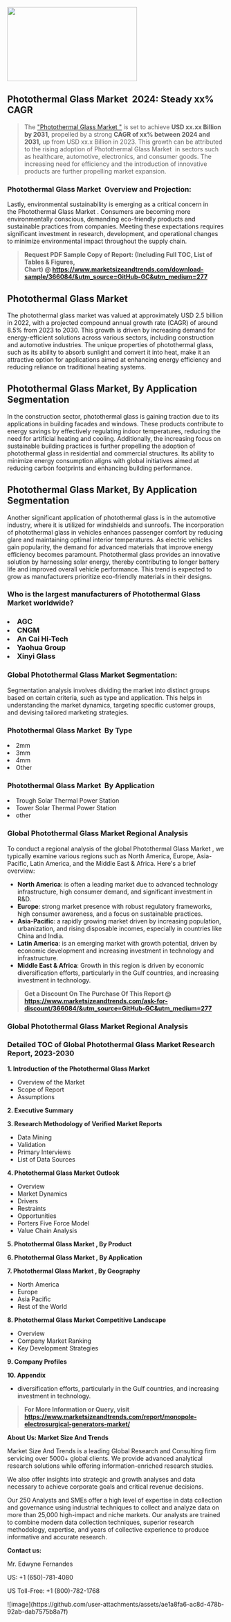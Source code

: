 <p><img class="alignnone size-medium wp-image-20088" src="https://ffe5etoiles.com/wp-content/uploads/2024/12/MST1-300x171.png" alt="" width="300" height="171" /></p><h2 id="ember46" class="ember-view reader-text-block__heading-2">Photothermal Glass Market &nbsp;2024: Steady&nbsp;xx% CAGR</h2><blockquote id="ember47" class="ember-view reader-text-block__blockquote">The&nbsp;<a class="app-aware-link " href="https://www.marketsizeandtrends.com/download-sample/366084/&utm_source=GitHub-GC&utm_medium=277" target="_blank" data-test-app-aware-link="">"Photothermal Glass Market "</a>&nbsp;is set to achieve&nbsp;<strong>USD&nbsp;xx.xx&nbsp;Billion by 2031,</strong>&nbsp;propelled by a strong&nbsp;<strong>CAGR of&nbsp;xx% between 2024 and 2031,</strong>&nbsp;up from USD xx.x Billion in 2023. This growth can be attributed to the rising adoption of&nbsp;Photothermal Glass Market &nbsp;in sectors such as healthcare, automotive, electronics, and consumer goods. The increasing need for efficiency and the introduction of innovative products are further propelling market expansion.</blockquote><h3 id="ember48" class="ember-view reader-text-block__heading-3">Photothermal Glass Market &nbsp;Overview and Projection:</h3><p id="ember49" class="ember-view reader-text-block__paragraph">Lastly, environmental sustainability is emerging as a critical concern in the&nbsp;Photothermal Glass Market . Consumers are becoming more environmentally conscious, demanding eco-friendly products and sustainable practices from companies. Meeting these expectations requires significant investment in research, development, and operational changes to minimize environmental impact throughout the supply chain.</p><blockquote id="ember50" class="ember-view reader-text-block__blockquote"><strong>Request PDF Sample Copy of Report: (Including Full TOC, List of Tables &amp; Figures, Chart)&nbsp;@&nbsp;<strong><a href="https://www.marketsizeandtrends.com/download-sample/366084/&utm_source=GitHub-GC&utm_medium=277" target="_blank">https://www.marketsizeandtrends.com/download-sample/366084/&utm_source=GitHub-GC&utm_medium=277</a></strong></strong></blockquote><h3 class=""> <h2>Photothermal Glass Market</h2><p>The photothermal glass market was valued at approximately USD 2.5 billion in 2022, with a projected compound annual growth rate (CAGR) of around 8.5% from 2023 to 2030. This growth is driven by increasing demand for energy-efficient solutions across various sectors, including construction and automotive industries. The unique properties of photothermal glass, such as its ability to absorb sunlight and convert it into heat, make it an attractive option for applications aimed at enhancing energy efficiency and reducing reliance on traditional heating systems.</p><h2>Photothermal Glass Market, By Application Segmentation</h2><p>In the construction sector, photothermal glass is gaining traction due to its applications in building facades and windows. These products contribute to energy savings by effectively regulating indoor temperatures, reducing the need for artificial heating and cooling. Additionally, the increasing focus on sustainable building practices is further propelling the adoption of photothermal glass in residential and commercial structures. Its ability to minimize energy consumption aligns with global initiatives aimed at reducing carbon footprints and enhancing building performance.</p><h2>Photothermal Glass Market, By Application Segmentation</h2><p>Another significant application of photothermal glass is in the automotive industry, where it is utilized for windshields and sunroofs. The incorporation of photothermal glass in vehicles enhances passenger comfort by reducing glare and maintaining optimal interior temperatures. As electric vehicles gain popularity, the demand for advanced materials that improve energy efficiency becomes paramount. Photothermal glass provides an innovative solution by harnessing solar energy, thereby contributing to longer battery life and improved overall vehicle performance. This trend is expected to grow as manufacturers prioritize eco-friendly materials in their designs.</p></h3><h3 id="" class="">Who is the largest manufacturers of&nbsp;Photothermal Glass Market  worldwide?</h3><h3 class=""></Li><Li>AGC</Li><Li> CNGM</Li><Li> An Cai Hi-Tech</Li><Li> Yaohua Group</Li><Li> Xinyi Glass</h3><h3 id="ember53" class="ember-view reader-text-block__heading-3">Global&nbsp;Photothermal Glass Market  Segmentation:</h3><p id="ember54" class="ember-view reader-text-block__paragraph">Segmentation analysis involves dividing the market into distinct groups based on certain criteria, such as type and application. This helps in understanding the market dynamics, targeting specific customer groups, and devising tailored marketing strategies.</p><h3 id="" class="">Photothermal Glass Market &nbsp;By Type</h3><p></Li><Li>2mm</Li><Li> 3mm</Li><Li> 4mm</Li><Li> Other</p><h3 id="" class="">Photothermal Glass Market &nbsp;By Application</h3><p class=""></Li><Li>Trough Solar Thermal Power Station</Li><Li> Tower Solar Thermal Power Station</Li><Li> other</p><h3 id="ember62" class="ember-view reader-text-block__heading-3">Global Photothermal Glass Market  Regional Analysis</h3><p id="ember63" class="ember-view reader-text-block__paragraph">To conduct a regional analysis of the global Photothermal Glass Market , we typically examine various regions such as North America, Europe, Asia-Pacific, Latin America, and the Middle East &amp; Africa. Here's a brief overview:</p><ul><li><strong>North America</strong>: is often a leading market due to advanced technology infrastructure, high consumer demand, and significant investment in R&amp;D.</li><li><strong>Europe</strong>: strong market presence with robust regulatory frameworks, high consumer awareness, and a focus on sustainable practices.</li><li><strong>Asia-Pacific</strong>: a rapidly growing market driven by increasing population, urbanization, and rising disposable incomes, especially in countries like China and India.</li><li><strong>Latin America</strong>: is an emerging market with growth potential, driven by economic development and increasing investment in technology and infrastructure.</li><li><strong>Middle East &amp; Africa</strong>: Growth in this region is driven by economic diversification efforts, particularly in the Gulf countries, and increasing investment in technology.</li></ul><blockquote id="ember61" class="ember-view reader-text-block__blockquote"><strong>Get a Discount On The Purchase Of This Report @ <strong><a href="https://html-cleaner.com/" target="">https://www.marketsizeandtrends.com/ask-for-discount/366084/&utm_source=GitHub-GC&utm_medium=277</a></strong></strong></blockquote><h3 id="ember62" class="ember-view reader-text-block__heading-3">Global Photothermal Glass Market  Regional Analysis</h3><h3 id="" class="">Detailed TOC of Global Photothermal Glass Market  Research Report, 2023-2030</h3><p id="" class=""><strong>1. Introduction of the Photothermal Glass Market </strong></p><ul><li>Overview of the Market</li><li>Scope of Report</li><li>Assumptions</li></ul><p id="" class=""><strong>2. Executive Summary</strong></p><p id="" class=""><strong>3. Research Methodology of Verified Market Reports</strong></p><ul><li>Data Mining</li><li>Validation</li><li>Primary Interviews</li><li>List of Data Sources</li></ul><p id="" class=""><strong>4. Photothermal Glass Market  Outlook</strong></p><ul><li>Overview</li><li>Market Dynamics</li><li>Drivers</li><li>Restraints</li><li>Opportunities</li><li>Porters Five Force Model</li><li>Value Chain Analysis</li></ul><p id="" class=""><strong>5. Photothermal Glass Market , By Product</strong></p><p id="" class=""><strong>6. Photothermal Glass Market , By Application</strong></p><p id="" class=""><strong>7. Photothermal Glass Market , By Geography</strong></p><ul><li>North America</li><li>Europe</li><li>Asia Pacific</li><li>Rest of the World</li></ul><p id="" class=""><strong>8. Photothermal Glass Market  Competitive Landscape</strong></p><ul><li>Overview</li><li>Company Market Ranking</li><li>Key Development Strategies</li></ul><p id="" class=""><strong>9. Company Profiles</strong></p><p id="" class=""><strong>10. Appendix</strong></p><ul><li>diversification efforts, particularly in the Gulf countries, and increasing investment in technology.</li></ul><blockquote id="ember65" class="ember-view reader-text-block__blockquote"><strong>For More Information or Query, visit <strong><strong><a href="https://html-cleaner.com/" target="">https://www.marketsizeandtrends.com/report/monopole-electrosurgical-generators-market/</a></strong></strong></strong></blockquote><p id="" class=""><strong>About Us: Market Size And Trends</strong></p><p id="" class="">Market Size And Trends is a leading Global Research and Consulting firm servicing over 5000+ global clients. We provide advanced analytical research solutions while offering information-enriched research studies.</p><p id="" class="">We also offer insights into strategic and growth analyses and data necessary to achieve corporate goals and critical revenue decisions.</p><p id="" class="">Our 250 Analysts and SMEs offer a high level of expertise in data collection and governance using industrial techniques to collect and analyze data on more than 25,000 high-impact and niche markets. Our analysts are trained to combine modern data collection techniques, superior research methodology, expertise, and years of collective experience to produce informative and accurate research.</p><p id="" class=""><strong>Contact us:</strong></p><p id="" class="">Mr. Edwyne Fernandes</p><p id="" class="">US: +1 (650)-781-4080</p><p id="" class="">US Toll-Free: +1 (800)-782-1768</p>
![image](https://github.com/user-attachments/assets/ae1a8fa6-ac8d-478b-92ab-dab7575b8a7f)
